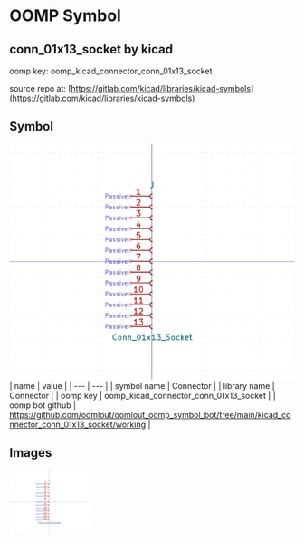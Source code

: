 # OOMP Symbol  
## conn_01x13_socket  by kicad  
  
oomp key: oomp_kicad_connector_conn_01x13_socket  
  
source repo at: [https://gitlab.com/kicad/libraries/kicad-symbols](https://gitlab.com/kicad/libraries/kicad-symbols)  
## Symbol  
  
[![working.png](working_600.png)](working.png)  
| name | value | 
| --- | --- | 
| symbol name | Connector | 
| library name | Connector | 
| oomp key | oomp_kicad_connector_conn_01x13_socket | 
| oomp bot github | https://github.com/oomlout/oomlout_oomp_symbol_bot/tree/main/kicad_connector_conn_01x13_socket/working | 
## Images  
  
[![working.png](working_140.png)](working.png)  
